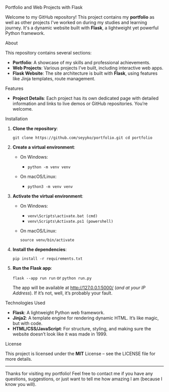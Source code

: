 Portfolio and Web Projects with Flask

Welcome to my GitHub repository! This project contains my **portfolio** as well as other projects I've worked on during my studies and learning journey. It's a dynamic website built with **Flask**, a lightweight yet powerful Python framework.

About

This repository contains several sections:

- **Portfolio**: A showcase of my skills and professional achievements.
- **Web Projects**: Various projects I’ve built, including interactive web apps.
- **Flask Website**: The site architecture is built with **Flask**, using features like Jinja templates, route management.

Features

- **Project Details**: Each project has its own dedicated page with detailed information and links to live demos or GitHub repositories. You’re welcome.

Installation

1. **Clone the repository**:
   
   `git clone https://github.com/seyyko/portfolio.git
   cd portfolio`

3. **Create a virtual environment**:
   
    - On Windows:
    
       - `python -m venv venv`
       
   - On macOS/Linux:
     
      - `python3 -m venv venv`

5. **Activate the virtual environment**:
   
   - On Windows:
     
     - `venv\Scripts\activate.bat (cmd)`
     - `venv\Scripts\Activate.ps1 (powershell)`
       
   - On macOS/Linux:
     
     `source venv/bin/activate`

7. **Install the dependencies**:
   
   `pip install -r requirements.txt`

9. **Run the Flask app**:
    
   `flask --app run run`
   or `python run.py`
   
   The app will be available at http://127.0.0.1:5000/ (*and at your IP Address*). If it’s not, well, it’s probably your fault.

Technologies Used

- **Flask**: A lightweight Python web framework.
- **Jinja2**: A template engine for rendering dynamic HTML. It’s like magic, but with code.
- **HTML/CSS/JavaScript**: For structure, styling, and making sure the website doesn’t look like it was made in 1999.

License

This project is licensed under the **MIT** License – see the LICENSE file for more details.

---

Thanks for visiting my portfolio! Feel free to contact me if you have any questions, suggestions, or just want to tell me how amazing I am (because I know you will).
